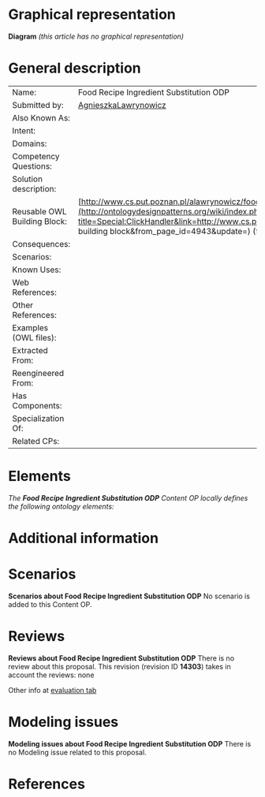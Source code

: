 #  Graphical representation


__Diagram__
_(this article has no graphical representation)_



#  General description




|  |  |
| --- | --- |
|  Name: |  Food Recipe Ingredient Substitution ODP |
|  Submitted by: | [AgnieszkaLawrynowicz](../User/AgnieszkaLawrynowicz.md "User:AgnieszkaLawrynowicz") |
|  Also Known As: |  |
|  Intent: |  |
|  Domains: |  |
|  Competency Questions: |  |
|  Solution description: |  |
|  Reusable OWL Building Block: | [http://www.cs.put.poznan.pl/alawrynowicz/food\_recipe\_ingredient\_substitute\_ODP.owl](http://ontologydesignpatterns.org/wiki/index.php?title=Special:ClickHandler&link=http://www.cs.put.poznan.pl/alawrynowicz/food_recipe_ingredient_substitute_ODP.owl&message=OWL building block&from_page_id=4943&update=) (91) |
|  Consequences: |  |
|  Scenarios: |  |
|  Known Uses: |  |
|  Web References: |  |
|  Other References: |  |
|  Examples (OWL files): |  |
|  Extracted From: |  |
|  Reengineered From: |  |
|  Has Components: |  |
|  Specialization Of: |  |
|  Related CPs: |  |


  




#  Elements


_The __Food Recipe Ingredient Substitution ODP__ Content OP locally defines the following ontology elements:_


  




#  Additional information


#  Scenarios



__Scenarios about Food Recipe Ingredient Substitution ODP__
No scenario is added to this Content OP.




#  Reviews



__Reviews about Food Recipe Ingredient Substitution ODP__
There is no review about this proposal.
This revision (revision ID __14303__) takes in account the reviews: none


Other info at [evaluation tab](http://ontologydesignpatterns.org/wiki/index.php?title=Submissions:Food_Recipe_Ingredient_Substitution_ODP&action=evaluation "http://ontologydesignpatterns.org/wiki/index.php?title=Submissions:Food_Recipe_Ingredient_Substitution_ODP&action=evaluation")




#  Modeling issues



__Modeling issues about Food Recipe Ingredient Substitution ODP__
There is no Modeling issue related to this proposal.




#  References